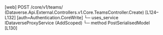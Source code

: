 [web] POST /core/v1/teams/  (Dataverse.Api.External.Controllers.v1.Core.TeamsController.Create)  [L124–L132] [auth=Authentication.CoreWrite]
  └─ uses_service IDataverseProxyService (AddScoped)
    └─ method PostSerialisedModel [L130]

